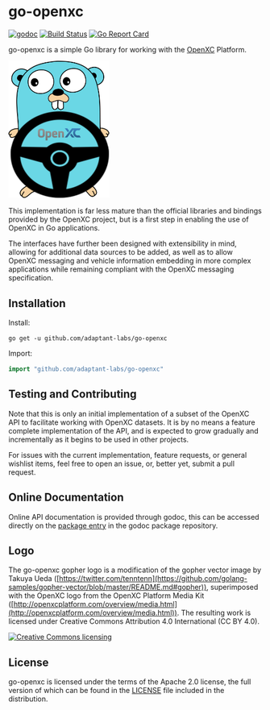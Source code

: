 # go-openxc

[![godoc](https://godoc.org/github.com/adaptant-labs/go-openxc?status.svg)](http://godoc.org/github.com/adaptant-labs/go-openxc)
[![Build Status](https://travis-ci.com/adaptant-labs/go-openxc.svg?branch=master)](https://travis-ci.com/adaptant-labs/go-openxc)
[![Go Report Card](https://goreportcard.com/badge/github.com/adaptant-labs/go-openxc)](https://goreportcard.com/report/github.com/adaptant-labs/go-openxc)

go-openxc is a simple Go library for working with the [OpenXC](https://github.com/openxc) Platform.

<img src="https://raw.githubusercontent.com/adaptant-labs/go-openxc/master/go-openxc-logo.png" width="200">

This implementation is far less mature than the official libraries and bindings
provided by the OpenXC project, but is a first step in enabling the use of
OpenXC in Go applications.

The interfaces have further been designed with extensibility in mind, allowing
for additional data sources to be added, as well as to allow OpenXC messaging
and vehicle information embedding in more complex applications while remaining
compliant with the OpenXC messaging specification.

## Installation

Install:

```shell
go get -u github.com/adaptant-labs/go-openxc
```

Import:

```go
import "github.com/adaptant-labs/go-openxc"
```

## Testing and Contributing

Note that this is only an initial implementation of a subset of the OpenXC API
to facilitate working with OpenXC datasets. It is by no means a feature complete
implementation of the API, and is expected to grow gradually and incrementally
as it begins to be used in other projects.

For issues with the current implementation, feature requests, or general
wishlist items, feel free to open an issue, or, better yet, submit a pull
request.

## Online Documentation

Online API documentation is provided through godoc, this can be accessed
directly on the [package entry](https://godoc.org/github.com/adaptant-labs/go-openxc)
in the godoc package repository.

## Logo

The go-openxc gopher logo is a modification of the gopher vector image by Takuya Ueda ([https://twitter.com/tenntenn](https://github.com/golang-samples/gopher-vector/blob/master/README.md#gopher)), superimposed with the OpenXC logo from the OpenXC Platform Media Kit ([http://openxcplatform.com/overview/media.html](http://openxcplatform.com/overview/media.html)). The resulting work is licensed under Creative Commons Attribution 4.0 International (CC BY 4.0).

<a rel="license" href="http://creativecommons.org/licenses/by/4.0/deed.en">
	<img alt="Creative Commons licensing" style="border-width:0" src="http://i.creativecommons.org/l/by/4.0/88x31.png" />
</a>

## License

go-openxc is licensed under the terms of the Apache 2.0 license, the full
version of which can be found in the [LICENSE](https://raw.githubusercontent.com/adaptant-labs/go-openxc/master/LICENSE)
file included in the distribution.

